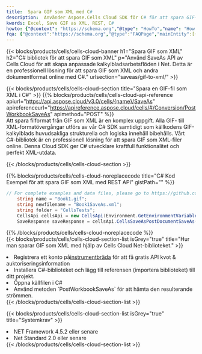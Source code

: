 ```yaml
---
title:  Spara GIF som XML med C#
description:  Använder Aspose.Cells Cloud SDK för C# för att spara GIF-formatfil som XML-formatfil.
kwords: Excel, Save GIF as XML, REST, C#
howto: {"@context": "https://schema.org","@type": "HowTo","name": "How to save GIF as XML using the Cells Cloud Net library.","description": "How to save GIF as XML using the Cells Cloud Net library.","image": {"@type": "ImageObject"},"url": "/net/saveas/gif-to-xml/","step": [{ "@type": "HowToStep","name": "How to save GIF as XML using the Cells Cloud Net library. step 1", "image": {"@type": "ImageObject",},"url": "/net/saveas/gif-to-xml/","text": "Register an account at <a href='https://dashboard.aspose.cloud/'>Dashboard</a> to get free API quota & authorization details",},{ "@type": "HowToStep","name": "How to save GIF as XML using the Cells Cloud Net library. step 1", "image": {"@type": "ImageObject",},"url": "/net/saveas/gif-to-xml/","text": "Install C# library and add the reference (import the library) to your project.",},{ "@type": "HowToStep","name": "How to save GIF as XML using the Cells Cloud Net library. step 1", "image": {"@type": "ImageObject",},"url": "/net/saveas/gif-to-xml/","text": "Open the source file in C#",},{ "@type": "HowToStep","name": "How to save GIF as XML using the Cells Cloud Net library. step 1", "image": {"@type": "ImageObject",},"url": "/net/saveas/gif-to-xml/","text": "Use the `PostWorkbookSaveAs` method to retrieve the resulting stream.",}, ],"supply": {"@type": "HowToSupply","name": "document"},"tool": [{"@type": "HowToTool","name": "Visual Studio, Visual Studio Code, Rider"},{"@type": "HowToTool","name": "Aspose Cells"}],"totalTime": "PT6M"}
fqa: {"@context":"https://schema.org","@type":"FAQPage","mainEntity":[{"@type":"Question","name":"Why save file as other formats file in C# using REST API?","acceptedAnswer":{"@type":"Answer","text":"Documents are encoded in many ways, and some files may be incompatible with the software you use. To open and read such files, just save them as appropriate file formats.<br/><ol><li>Install .NET SDK and add the reference (import the library) to your project.</li><li>Open the source file in C# using REST API.</li><li>Call the PostWorkbookSaveAsRequest() method, passing an output filename with required extension.</li><li>Get the result of save as a separate file.</li></ol>"}},{"@type":"Question","name":"What file formats can I save as with your C# library?","acceptedAnswer":{"@type":"Answer","text":"We support a variety of file formats for conversion using .NET library, including XLSX, Excel, xls , PDF, CSV, HTML, Markdown, XML, PNG, JPG, TIFF, Json, TXT and many more."}},{"@type":"Question","name":"What is the maximum allowed file size for conversion using this .NET library?","acceptedAnswer":{"@type":"Answer","text":"There are no file size limits for format conversions using .NET library."}}]}
---
```

{{< blocks/products/cells/cells-cloud-banner h1="Spara GIF som XML" h2="C# bibliotek för att spara GIF som XML" p="Använd SaveAs API av Cells Cloud för att skapa anpassade kalkylbladsarbetsflöden i Net. Detta är en professionell lösning för att spara GIF som XML och andra dokumentformat online med C#." urlsection="saveas/gif-to-xml/" >}}

{{< blocks/products/cells/cells-cloud-section title="Spara en GIF-fil som XML i C#" >}}
{{% blocks/products/cells/cells-cloud-api-reference apiurl="https://api.aspose.cloud/v3.0/cells/{name}/SaveAs" apireferenceurl="https://apireference.aspose.cloud/cells/#/Conversion/PostWorkbookSaveAs" apimethod="POST" %}}
<br/>
Att spara filformat från GIF som XML är en komplex uppgift. Alla GIF- till XML-formatövergångar utförs av vår C# SDK samtidigt som källkodens GIF-kalkylblads huvudsakliga strukturella och logiska innehåll bibehålls. Vårt C#-bibliotek är en professionell lösning för att spara GIF som XML-filer online. Denna Cloud SDK ger C# utvecklare kraftfull funktionalitet och perfekt XML-utdata.

{{< /blocks/products/cells/cells-cloud-section >}}

{{% blocks/products/cells/cells-cloud-noreplacecode title="C# Kod Exempel för att spara GIF som XML med REST API" gistPath="" %}}
  
```cs
// For complete examples and data files, please go to https://github.com/aspose-cells-cloud/aspose-cells-cloud-dotnet/
    string name = "Book1.gif";
    string newfilename = "Book1SaveAs.xml";
    string folder = "CellsTests";
    CellsApi cellsApi = new CellsApi(Environment.GetEnvironmentVariable("ProductClientId"), Environment.GetEnvironmentVariable("ProductClientSecret"));
    SaveResponse saveResponse = cellsApi.CellsSaveAsPostDocumentSaveAs(name, null, newfilename, null,null,folder);
```
  
{{% /blocks/products/cells/cells-cloud-noreplacecode %}}
<br/>
{{< blocks/products/cells/cells-cloud-section-list isGrey="true" title="Hur man sparar GIF som XML med hjälp av Cells Cloud Net-biblioteket." >}}
<li> Registrera ett konto på<a href="https://dashboard.aspose.cloud/">instrumentbräda</a> för att få gratis API kvot & auktoriseringsinformation</li>
<li>Installera C#-biblioteket och lägg till referensen (importera biblioteket) till ditt projekt.</li>
<li>Öppna källfilen i C#</li>
<li>Använd metoden `PostWorkbookSaveAs` för att hämta den resulterande strömmen.</li>
{{< /blocks/products/cells/cells-cloud-section-list >}}

{{< blocks/products/cells/cells-cloud-section-list isGrey="true" title="Systemkrav" >}}
<li>NET Framework 4.5.2 eller senare</li>
<li>Net Standard 2.0 eller senare</li>
{{< /blocks/products/cells/cells-cloud-section-list >}}
